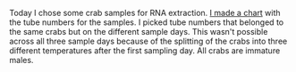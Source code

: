 Today I chose some crab samples for RNA extraction. [I made a chart](http://owl.fish.washington.edu/scaphapoda/grace/Crab-samples-for-RNA-extraction.png) with the tube numbers for the samples. I picked tube numbers that belonged to the same crabs but on the different sample days. This wasn't possible across all three sample days because of the splitting of the crabs into three different temperatures after the first sampling day. All crabs are immature males.  
